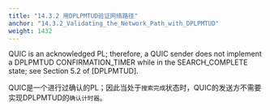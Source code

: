 ```yaml
---
title: "14.3.2 用DPLPMTUD验证网络路径"
anchor: "14.3.2_Validating_the_Network_Path_with_DPLPMTUD"
weight: 1432
---
```


QUIC is an acknowledged PL; therefore, a QUIC sender does not implement a DPLPMTUD CONFIRMATION_TIMER while in the SEARCH_COMPLETE state; see Section 5.2 of [DPLPMTUD].

QUIC是一个进行过确认的PL；因此当处于`搜索完成`状态时，QUIC的发送方不需要实现DPLPMTUD的`确认计时器`。
